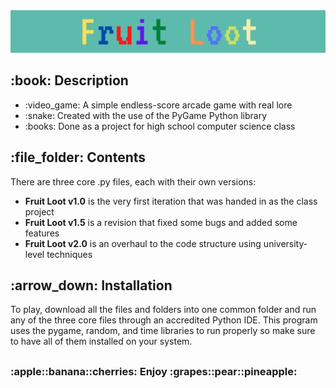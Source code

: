 <!DOCTYPE html>
<html>
<head>
  <meta charset="UTF-8">
</head>
<body>
  <img src="https://github.com/AK-147/Fruit-Loot/blob/main/Fruit_Loot%20Banner.png?raw=true" alt="Banner"/>
  
  <h2>:book: Description</h2>
  <ul>
    <li>:video_game: A simple endless-score arcade game with real lore</li>
    <li>:snake: Created with the use of the PyGame Python library</li>
    <li>:books: Done as a project for high school computer science class</li>
  </ul>

  <h2>:file_folder: Contents</h2>
  <p>There are three core .py files, each with their own versions:</p>
  <ul>
    <li><strong>Fruit Loot v1.0</strong> is the very first iteration that was handed in as the class project</li>
    <li><strong>Fruit Loot v1.5</strong> is a revision that fixed some bugs and added some features</li>
    <li><strong>Fruit Loot v2.0</strong> is an overhaul to the code structure using university-level techniques</li>
  </ul>
  
  <h2>:arrow_down: Installation</h2>
  <p>
    To play, download all the files and folders into one common folder and run any of the three core files through an accredited Python IDE.
    This program uses the pygame, random, and time libraries to run properly so make sure to have all of them installed on your system.
  </p>
  <h2></h2>
  <h3>:apple::banana::cherries: Enjoy :grapes::pear::pineapple:</h3>
</body>
</html>
